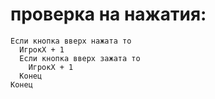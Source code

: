 # проверка на нажатия:
```
Если кнопка вверх нажата то
  ИгрокХ + 1 
  Если кнопка вверх зажата то
    ИгрокХ + 1
  Конец 
Конец 


```